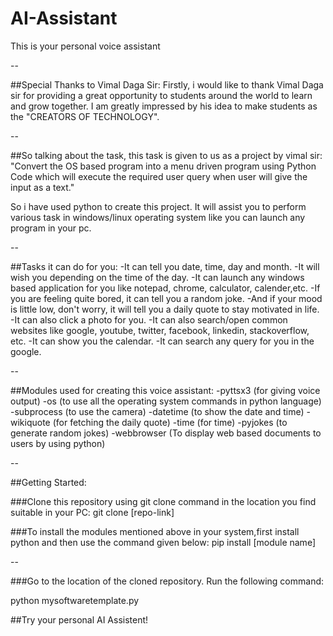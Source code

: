 # AI-Assistant
This is your personal voice assistant

--

##Special Thanks to Vimal Daga Sir: 
Firstly, i would like to thank Vimal Daga sir for providing a great opportunity to students around the world to learn and grow together. I am greatly impressed by his idea to make students as the "CREATORS OF TECHNOLOGY".

--

##So talking about the task, this task is given to us as a project by vimal sir:
"Convert the OS based program into a menu driven program using Python Code which will execute the required user query when user will give the input as a text."

So i have used python to create this project. It will assist you to perform various task in windows/linux operating system like you can launch any program in your pc.

--

##Tasks it can do for you:
-It can tell you date, time, day and month.
-It will wish you depending on the time of the day.
-It can launch any windows based application for you like notepad, chrome, calculator, calender,etc.
-If you are feeling quite bored, it can tell you a random joke.
-And if your mood is little low, don't worry, it will tell you a daily quote to stay motivated in life.
-It can also click a photo for you.
-It can also search/open common websites like google, youtube, twitter, facebook, linkedin, stackoverflow, etc.
-It can show you the calendar.
-It can search any query for you in the google.

--

##Modules used for creating this voice assistant:
-pyttsx3 (for giving voice output)
-os (to use all the operating system commands in python language)
-subprocess (to use the camera)
-datetime (to show the date and time)
-wikiquote (for fetching the daily quote)
-time (for time)
-pyjokes (to generate random jokes)
-webbrowser (To display web based documents to users by using python)

--

##Getting Started:

###Clone this repository using git clone command in the location you find suitable in your PC:
git clone [repo-link]

###To install the modules mentioned above in your system,first install python and then use the command given below:
pip install [module name]

--

###Go to the location of the cloned repository. Run the following command:

python mysoftwaretemplate.py

##Try your personal AI Assistent!
